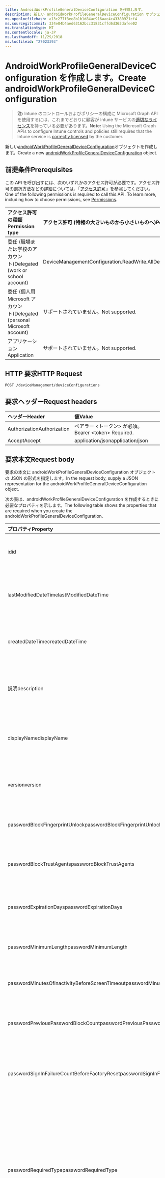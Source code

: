 ```yaml
---
title: AndroidWorkProfileGeneralDeviceConfiguration を作成します。
description: 新しい androidWorkProfileGeneralDeviceConfiguration オブジェクトを作成します。
ms.openlocfilehash: a13c277f3ee8b1b1d84ac916aae4c43380921cf4
ms.sourcegitcommit: 334e84b4aed63162bcc31831cffd6d363dafee02
ms.translationtype: MT
ms.contentlocale: ja-JP
ms.lasthandoff: 11/29/2018
ms.locfileid: "27023393"
---
```

# <a name="create-androidworkprofilegeneraldeviceconfiguration"></a><span data-ttu-id="d7ecf-103">AndroidWorkProfileGeneralDeviceConfiguration を作成します。</span><span class="sxs-lookup"><span data-stu-id="d7ecf-103">Create androidWorkProfileGeneralDeviceConfiguration</span></span>

> <span data-ttu-id="d7ecf-104">**注:** Intune のコントロールおよびポリシーの構成に Microsoft Graph API を使用するには、これまでどおりに顧客が Intune サービスの[適切なライセンス](https://go.microsoft.com/fwlink/?linkid=839381)を持っている必要があります。</span><span class="sxs-lookup"><span data-stu-id="d7ecf-104">**Note:** Using the Microsoft Graph APIs to configure Intune controls and policies still requires that the Intune service is [correctly licensed](https://go.microsoft.com/fwlink/?linkid=839381) by the customer.</span></span>

<span data-ttu-id="d7ecf-105">新しい[androidWorkProfileGeneralDeviceConfiguration](../resources/intune-deviceconfig-androidworkprofilegeneraldeviceconfiguration.md)オブジェクトを作成します。</span><span class="sxs-lookup"><span data-stu-id="d7ecf-105">Create a new [androidWorkProfileGeneralDeviceConfiguration](../resources/intune-deviceconfig-androidworkprofilegeneraldeviceconfiguration.md) object.</span></span>
## <a name="prerequisites"></a><span data-ttu-id="d7ecf-106">前提条件</span><span class="sxs-lookup"><span data-stu-id="d7ecf-106">Prerequisites</span></span>
<span data-ttu-id="d7ecf-p101">この API を呼び出すには、次のいずれかのアクセス許可が必要です。アクセス許可の選択方法などの詳細については、「[アクセス許可](/graph/permissions-reference)」を参照してください。</span><span class="sxs-lookup"><span data-stu-id="d7ecf-p101">One of the following permissions is required to call this API. To learn more, including how to choose permissions, see [Permissions](/graph/permissions-reference).</span></span>

|<span data-ttu-id="d7ecf-109">アクセス許可の種類</span><span class="sxs-lookup"><span data-stu-id="d7ecf-109">Permission type</span></span>|<span data-ttu-id="d7ecf-110">アクセス許可 (特権の大きいものから小さいものへ)</span><span class="sxs-lookup"><span data-stu-id="d7ecf-110">Permissions (from most to least privileged)</span></span>|
|:---|:---|
|<span data-ttu-id="d7ecf-111">委任 (職場または学校のアカウント)</span><span class="sxs-lookup"><span data-stu-id="d7ecf-111">Delegated (work or school account)</span></span>|<span data-ttu-id="d7ecf-112">DeviceManagementConfiguration.ReadWrite.All</span><span class="sxs-lookup"><span data-stu-id="d7ecf-112">DeviceManagementConfiguration.ReadWrite.All</span></span>|
|<span data-ttu-id="d7ecf-113">委任 (個人用 Microsoft アカウント)</span><span class="sxs-lookup"><span data-stu-id="d7ecf-113">Delegated (personal Microsoft account)</span></span>|<span data-ttu-id="d7ecf-114">サポートされていません。</span><span class="sxs-lookup"><span data-stu-id="d7ecf-114">Not supported.</span></span>|
|<span data-ttu-id="d7ecf-115">アプリケーション</span><span class="sxs-lookup"><span data-stu-id="d7ecf-115">Application</span></span>|<span data-ttu-id="d7ecf-116">サポートされていません。</span><span class="sxs-lookup"><span data-stu-id="d7ecf-116">Not supported.</span></span>|

## <a name="http-request"></a><span data-ttu-id="d7ecf-117">HTTP 要求</span><span class="sxs-lookup"><span data-stu-id="d7ecf-117">HTTP Request</span></span>
<!-- {
  "blockType": "ignored"
}
-->
``` http
POST /deviceManagement/deviceConfigurations
```

## <a name="request-headers"></a><span data-ttu-id="d7ecf-118">要求ヘッダー</span><span class="sxs-lookup"><span data-stu-id="d7ecf-118">Request headers</span></span>
|<span data-ttu-id="d7ecf-119">ヘッダー</span><span class="sxs-lookup"><span data-stu-id="d7ecf-119">Header</span></span>|<span data-ttu-id="d7ecf-120">値</span><span class="sxs-lookup"><span data-stu-id="d7ecf-120">Value</span></span>|
|:---|:---|
|<span data-ttu-id="d7ecf-121">Authorization</span><span class="sxs-lookup"><span data-stu-id="d7ecf-121">Authorization</span></span>|<span data-ttu-id="d7ecf-122">ベアラー &lt;トークン&gt; が必須。</span><span class="sxs-lookup"><span data-stu-id="d7ecf-122">Bearer &lt;token&gt; Required.</span></span>|
|<span data-ttu-id="d7ecf-123">Accept</span><span class="sxs-lookup"><span data-stu-id="d7ecf-123">Accept</span></span>|<span data-ttu-id="d7ecf-124">application/json</span><span class="sxs-lookup"><span data-stu-id="d7ecf-124">application/json</span></span>|

## <a name="request-body"></a><span data-ttu-id="d7ecf-125">要求本文</span><span class="sxs-lookup"><span data-stu-id="d7ecf-125">Request body</span></span>
<span data-ttu-id="d7ecf-126">要求の本文に androidWorkProfileGeneralDeviceConfiguration オブジェクトの JSON の形式を指定します。</span><span class="sxs-lookup"><span data-stu-id="d7ecf-126">In the request body, supply a JSON representation for the androidWorkProfileGeneralDeviceConfiguration object.</span></span>

<span data-ttu-id="d7ecf-127">次の表は、androidWorkProfileGeneralDeviceConfiguration を作成するときに必要なプロパティを示します。</span><span class="sxs-lookup"><span data-stu-id="d7ecf-127">The following table shows the properties that are required when you create the androidWorkProfileGeneralDeviceConfiguration.</span></span>

|<span data-ttu-id="d7ecf-128">プロパティ</span><span class="sxs-lookup"><span data-stu-id="d7ecf-128">Property</span></span>|<span data-ttu-id="d7ecf-129">型</span><span class="sxs-lookup"><span data-stu-id="d7ecf-129">Type</span></span>|<span data-ttu-id="d7ecf-130">説明</span><span class="sxs-lookup"><span data-stu-id="d7ecf-130">Description</span></span>|
|:---|:---|:---|
|<span data-ttu-id="d7ecf-131">id</span><span class="sxs-lookup"><span data-stu-id="d7ecf-131">id</span></span>|<span data-ttu-id="d7ecf-132">String</span><span class="sxs-lookup"><span data-stu-id="d7ecf-132">String</span></span>|<span data-ttu-id="d7ecf-133">エンティティのキー。</span><span class="sxs-lookup"><span data-stu-id="d7ecf-133">Key of the entity.</span></span> <span data-ttu-id="d7ecf-134">[deviceConfiguration](../resources/intune-deviceconfig-deviceconfiguration.md) から継承します</span><span class="sxs-lookup"><span data-stu-id="d7ecf-134">Inherited from [deviceConfiguration](../resources/intune-deviceconfig-deviceconfiguration.md)</span></span>|
|<span data-ttu-id="d7ecf-135">lastModifiedDateTime</span><span class="sxs-lookup"><span data-stu-id="d7ecf-135">lastModifiedDateTime</span></span>|<span data-ttu-id="d7ecf-136">DateTimeOffset</span><span class="sxs-lookup"><span data-stu-id="d7ecf-136">DateTimeOffset</span></span>|<span data-ttu-id="d7ecf-137">オブジェクトが最後に変更された DateTime。</span><span class="sxs-lookup"><span data-stu-id="d7ecf-137">DateTime the object was last modified.</span></span> <span data-ttu-id="d7ecf-138">[deviceConfiguration](../resources/intune-deviceconfig-deviceconfiguration.md) から継承します</span><span class="sxs-lookup"><span data-stu-id="d7ecf-138">Inherited from [deviceConfiguration](../resources/intune-deviceconfig-deviceconfiguration.md)</span></span>|
|<span data-ttu-id="d7ecf-139">createdDateTime</span><span class="sxs-lookup"><span data-stu-id="d7ecf-139">createdDateTime</span></span>|<span data-ttu-id="d7ecf-140">DateTimeOffset</span><span class="sxs-lookup"><span data-stu-id="d7ecf-140">DateTimeOffset</span></span>|<span data-ttu-id="d7ecf-141">オブジェクトが作成された DateTime。</span><span class="sxs-lookup"><span data-stu-id="d7ecf-141">DateTime the object was created.</span></span> <span data-ttu-id="d7ecf-142">[deviceConfiguration](../resources/intune-deviceconfig-deviceconfiguration.md) から継承します</span><span class="sxs-lookup"><span data-stu-id="d7ecf-142">Inherited from [deviceConfiguration](../resources/intune-deviceconfig-deviceconfiguration.md)</span></span>|
|<span data-ttu-id="d7ecf-143">説明</span><span class="sxs-lookup"><span data-stu-id="d7ecf-143">description</span></span>|<span data-ttu-id="d7ecf-144">String</span><span class="sxs-lookup"><span data-stu-id="d7ecf-144">String</span></span>|<span data-ttu-id="d7ecf-145">デバイス構成について管理者が提供した説明。</span><span class="sxs-lookup"><span data-stu-id="d7ecf-145">Admin provided description of the Device Configuration.</span></span> <span data-ttu-id="d7ecf-146">[deviceConfiguration](../resources/intune-deviceconfig-deviceconfiguration.md) から継承します</span><span class="sxs-lookup"><span data-stu-id="d7ecf-146">Inherited from [deviceConfiguration](../resources/intune-deviceconfig-deviceconfiguration.md)</span></span>|
|<span data-ttu-id="d7ecf-147">displayName</span><span class="sxs-lookup"><span data-stu-id="d7ecf-147">displayName</span></span>|<span data-ttu-id="d7ecf-148">String</span><span class="sxs-lookup"><span data-stu-id="d7ecf-148">String</span></span>|<span data-ttu-id="d7ecf-149">デバイス構成について管理者が指定した名前。</span><span class="sxs-lookup"><span data-stu-id="d7ecf-149">Admin provided name of the device configuration.</span></span> <span data-ttu-id="d7ecf-150">[deviceConfiguration](../resources/intune-deviceconfig-deviceconfiguration.md) から継承します</span><span class="sxs-lookup"><span data-stu-id="d7ecf-150">Inherited from [deviceConfiguration](../resources/intune-deviceconfig-deviceconfiguration.md)</span></span>|
|<span data-ttu-id="d7ecf-151">version</span><span class="sxs-lookup"><span data-stu-id="d7ecf-151">version</span></span>|<span data-ttu-id="d7ecf-152">Int32</span><span class="sxs-lookup"><span data-stu-id="d7ecf-152">Int32</span></span>|<span data-ttu-id="d7ecf-153">デバイス構成のバージョン。</span><span class="sxs-lookup"><span data-stu-id="d7ecf-153">Version of the device configuration.</span></span> <span data-ttu-id="d7ecf-154">[deviceConfiguration](../resources/intune-deviceconfig-deviceconfiguration.md) から継承します</span><span class="sxs-lookup"><span data-stu-id="d7ecf-154">Inherited from [deviceConfiguration](../resources/intune-deviceconfig-deviceconfiguration.md)</span></span>|
|<span data-ttu-id="d7ecf-155">passwordBlockFingerprintUnlock</span><span class="sxs-lookup"><span data-stu-id="d7ecf-155">passwordBlockFingerprintUnlock</span></span>|<span data-ttu-id="d7ecf-156">Boolean</span><span class="sxs-lookup"><span data-stu-id="d7ecf-156">Boolean</span></span>|<span data-ttu-id="d7ecf-157">指紋によるロック解除を禁止するかどうかを示します。</span><span class="sxs-lookup"><span data-stu-id="d7ecf-157">Indicates whether or not to block fingerprint unlock.</span></span>|
|<span data-ttu-id="d7ecf-158">passwordBlockTrustAgents</span><span class="sxs-lookup"><span data-stu-id="d7ecf-158">passwordBlockTrustAgents</span></span>|<span data-ttu-id="d7ecf-159">Boolean</span><span class="sxs-lookup"><span data-stu-id="d7ecf-159">Boolean</span></span>|<span data-ttu-id="d7ecf-160">Smart Lock や他の信頼エージェントをブロックするかどうかを示します。</span><span class="sxs-lookup"><span data-stu-id="d7ecf-160">Indicates whether or not to block Smart Lock and other trust agents.</span></span>|
|<span data-ttu-id="d7ecf-161">passwordExpirationDays</span><span class="sxs-lookup"><span data-stu-id="d7ecf-161">passwordExpirationDays</span></span>|<span data-ttu-id="d7ecf-162">Int32</span><span class="sxs-lookup"><span data-stu-id="d7ecf-162">Int32</span></span>|<span data-ttu-id="d7ecf-163">パスワードの有効期限が切れるまでの日数。</span><span class="sxs-lookup"><span data-stu-id="d7ecf-163">Number of days before the password expires.</span></span> <span data-ttu-id="d7ecf-164">有効な値は 1 から 365 までです</span><span class="sxs-lookup"><span data-stu-id="d7ecf-164">Valid values 1 to 365</span></span>|
|<span data-ttu-id="d7ecf-165">passwordMinimumLength</span><span class="sxs-lookup"><span data-stu-id="d7ecf-165">passwordMinimumLength</span></span>|<span data-ttu-id="d7ecf-166">Int32</span><span class="sxs-lookup"><span data-stu-id="d7ecf-166">Int32</span></span>|<span data-ttu-id="d7ecf-167">パスワードの最小の長さ。</span><span class="sxs-lookup"><span data-stu-id="d7ecf-167">Minimum length of passwords.</span></span> <span data-ttu-id="d7ecf-168">有効な値は 4 から 16 までです</span><span class="sxs-lookup"><span data-stu-id="d7ecf-168">Valid values 4 to 16</span></span>|
|<span data-ttu-id="d7ecf-169">passwordMinutesOfInactivityBeforeScreenTimeout</span><span class="sxs-lookup"><span data-stu-id="d7ecf-169">passwordMinutesOfInactivityBeforeScreenTimeout</span></span>|<span data-ttu-id="d7ecf-170">Int32</span><span class="sxs-lookup"><span data-stu-id="d7ecf-170">Int32</span></span>|<span data-ttu-id="d7ecf-171">画面がタイムアウトになるまでの非アクティブ時間 (分)。</span><span class="sxs-lookup"><span data-stu-id="d7ecf-171">Minutes of inactivity before the screen times out.</span></span>|
|<span data-ttu-id="d7ecf-172">passwordPreviousPasswordBlockCount</span><span class="sxs-lookup"><span data-stu-id="d7ecf-172">passwordPreviousPasswordBlockCount</span></span>|<span data-ttu-id="d7ecf-173">Int32</span><span class="sxs-lookup"><span data-stu-id="d7ecf-173">Int32</span></span>|<span data-ttu-id="d7ecf-174">ブロックする、以前のパスワードの数。</span><span class="sxs-lookup"><span data-stu-id="d7ecf-174">Number of previous passwords to block.</span></span> <span data-ttu-id="d7ecf-175">有効な値は 0 から 24 までです</span><span class="sxs-lookup"><span data-stu-id="d7ecf-175">Valid values 0 to 24</span></span>|
|<span data-ttu-id="d7ecf-176">passwordSignInFailureCountBeforeFactoryReset</span><span class="sxs-lookup"><span data-stu-id="d7ecf-176">passwordSignInFailureCountBeforeFactoryReset</span></span>|<span data-ttu-id="d7ecf-177">Int32</span><span class="sxs-lookup"><span data-stu-id="d7ecf-177">Int32</span></span>|<span data-ttu-id="d7ecf-178">出荷時の設定にリセットされるまでの、失敗が許可されるサインインの回数。</span><span class="sxs-lookup"><span data-stu-id="d7ecf-178">Number of sign in failures allowed before factory reset.</span></span> <span data-ttu-id="d7ecf-179">有効な値は 4 から 11 までです</span><span class="sxs-lookup"><span data-stu-id="d7ecf-179">Valid values 4 to 11</span></span>|
|<span data-ttu-id="d7ecf-180">passwordRequiredType</span><span class="sxs-lookup"><span data-stu-id="d7ecf-180">passwordRequiredType</span></span>|[<span data-ttu-id="d7ecf-181">androidWorkProfileRequiredPasswordType</span><span class="sxs-lookup"><span data-stu-id="d7ecf-181">androidWorkProfileRequiredPasswordType</span></span>](../resources/intune-deviceconfig-androidworkprofilerequiredpasswordtype.md)|<span data-ttu-id="d7ecf-182">必要なパスワードの種類。</span><span class="sxs-lookup"><span data-stu-id="d7ecf-182">Type of password that is required.</span></span> <span data-ttu-id="d7ecf-183">可能な値は、`deviceDefault`、`lowSecurityBiometric`、`required`、`atLeastNumeric`、`numericComplex`、`atLeastAlphabetic`、`atLeastAlphanumeric`、`alphanumericWithSymbols` です。</span><span class="sxs-lookup"><span data-stu-id="d7ecf-183">Possible values are: `deviceDefault`, `lowSecurityBiometric`, `required`, `atLeastNumeric`, `numericComplex`, `atLeastAlphabetic`, `atLeastAlphanumeric`, `alphanumericWithSymbols`.</span></span>|
|<span data-ttu-id="d7ecf-184">workProfileDataSharingType</span><span class="sxs-lookup"><span data-stu-id="d7ecf-184">workProfileDataSharingType</span></span>|[<span data-ttu-id="d7ecf-185">androidWorkProfileCrossProfileDataSharingType</span><span class="sxs-lookup"><span data-stu-id="d7ecf-185">androidWorkProfileCrossProfileDataSharingType</span></span>](../resources/intune-deviceconfig-androidworkprofilecrossprofiledatasharingtype.md)|<span data-ttu-id="d7ecf-186">共有するデータの種類を許可します。</span><span class="sxs-lookup"><span data-stu-id="d7ecf-186">Type of data sharing that is allowed.</span></span> <span data-ttu-id="d7ecf-187">可能な値は、`deviceDefault`、`preventAny`、`allowPersonalToWork`、`noRestrictions` です。</span><span class="sxs-lookup"><span data-stu-id="d7ecf-187">Possible values are: `deviceDefault`, `preventAny`, `allowPersonalToWork`, `noRestrictions`.</span></span>|
|<span data-ttu-id="d7ecf-188">workProfileBlockNotificationsWhileDeviceLocked</span><span class="sxs-lookup"><span data-stu-id="d7ecf-188">workProfileBlockNotificationsWhileDeviceLocked</span></span>|<span data-ttu-id="d7ecf-189">ブール値</span><span class="sxs-lookup"><span data-stu-id="d7ecf-189">Boolean</span></span>|<span data-ttu-id="d7ecf-190">デバイスがロックされているときに通知をブロックするかどうかを示します。</span><span class="sxs-lookup"><span data-stu-id="d7ecf-190">Indicates whether or not to block notifications while device locked.</span></span>|
|<span data-ttu-id="d7ecf-191">workProfileBlockAddingAccounts</span><span class="sxs-lookup"><span data-stu-id="d7ecf-191">workProfileBlockAddingAccounts</span></span>|<span data-ttu-id="d7ecf-192">ブール値</span><span class="sxs-lookup"><span data-stu-id="d7ecf-192">Boolean</span></span>|<span data-ttu-id="d7ecf-193">作業プロファイル内のアカウントを追加または削除したり、ユーザーをブロックします。</span><span class="sxs-lookup"><span data-stu-id="d7ecf-193">Block users from adding/removing accounts in work profile.</span></span>|
|<span data-ttu-id="d7ecf-194">workProfileBluetoothEnableContactSharing</span><span class="sxs-lookup"><span data-stu-id="d7ecf-194">workProfileBluetoothEnableContactSharing</span></span>|<span data-ttu-id="d7ecf-195">ブール値</span><span class="sxs-lookup"><span data-stu-id="d7ecf-195">Boolean</span></span>|<span data-ttu-id="d7ecf-196">企業の連絡先にアクセスするための bluetooth デバイスを使用できます。</span><span class="sxs-lookup"><span data-stu-id="d7ecf-196">Allow bluetooth devices to access enterprise contacts.</span></span>|
|<span data-ttu-id="d7ecf-197">workProfileBlockScreenCapture</span><span class="sxs-lookup"><span data-stu-id="d7ecf-197">workProfileBlockScreenCapture</span></span>|<span data-ttu-id="d7ecf-198">ブール値</span><span class="sxs-lookup"><span data-stu-id="d7ecf-198">Boolean</span></span>|<span data-ttu-id="d7ecf-199">作業プロファイルで、画面の取り込みをブロックします。</span><span class="sxs-lookup"><span data-stu-id="d7ecf-199">Block screen capture in work profile.</span></span>|
|<span data-ttu-id="d7ecf-200">workProfileBlockCrossProfileCallerId</span><span class="sxs-lookup"><span data-stu-id="d7ecf-200">workProfileBlockCrossProfileCallerId</span></span>|<span data-ttu-id="d7ecf-201">ブール値</span><span class="sxs-lookup"><span data-stu-id="d7ecf-201">Boolean</span></span>|<span data-ttu-id="d7ecf-202">ブロックでは、作業プロファイル呼び出し元 ID を表示個人プロファイルにします。</span><span class="sxs-lookup"><span data-stu-id="d7ecf-202">Block display work profile caller ID in personal profile.</span></span>|
|<span data-ttu-id="d7ecf-203">workProfileBlockCamera</span><span class="sxs-lookup"><span data-stu-id="d7ecf-203">workProfileBlockCamera</span></span>|<span data-ttu-id="d7ecf-204">ブール値</span><span class="sxs-lookup"><span data-stu-id="d7ecf-204">Boolean</span></span>|<span data-ttu-id="d7ecf-205">ブロック プロファイル カメラが動作します。</span><span class="sxs-lookup"><span data-stu-id="d7ecf-205">Block work profile camera.</span></span>|
|<span data-ttu-id="d7ecf-206">workProfileBlockCrossProfileContactsSearch</span><span class="sxs-lookup"><span data-stu-id="d7ecf-206">workProfileBlockCrossProfileContactsSearch</span></span>|<span data-ttu-id="d7ecf-207">ブール値</span><span class="sxs-lookup"><span data-stu-id="d7ecf-207">Boolean</span></span>|<span data-ttu-id="d7ecf-208">個人プロファイルでは、作業プロファイルの連絡先可用性ブロックです。</span><span class="sxs-lookup"><span data-stu-id="d7ecf-208">Block work profile contacts availability in personal profile.</span></span>|
|<span data-ttu-id="d7ecf-209">workProfileBlockCrossProfileCopyPaste</span><span class="sxs-lookup"><span data-stu-id="d7ecf-209">workProfileBlockCrossProfileCopyPaste</span></span>|<span data-ttu-id="d7ecf-210">ブール値</span><span class="sxs-lookup"><span data-stu-id="d7ecf-210">Boolean</span></span>|<span data-ttu-id="d7ecf-211">プロファイルのコピーと貼り付けが有効になっている間の設定を許可しない場合を示すブール値です。</span><span class="sxs-lookup"><span data-stu-id="d7ecf-211">Boolean that indicates if the setting disallow cross profile copy/paste is enabled.</span></span>|
|<span data-ttu-id="d7ecf-212">workProfileDefaultAppPermissionPolicy</span><span class="sxs-lookup"><span data-stu-id="d7ecf-212">workProfileDefaultAppPermissionPolicy</span></span>|[<span data-ttu-id="d7ecf-213">androidWorkProfileDefaultAppPermissionPolicyType</span><span class="sxs-lookup"><span data-stu-id="d7ecf-213">androidWorkProfileDefaultAppPermissionPolicyType</span></span>](../resources/intune-deviceconfig-androidworkprofiledefaultapppermissionpolicytype.md)|<span data-ttu-id="d7ecf-214">必要なパスワードの種類。</span><span class="sxs-lookup"><span data-stu-id="d7ecf-214">Type of password that is required.</span></span> <span data-ttu-id="d7ecf-215">可能な値は、`deviceDefault`、`prompt`、`autoGrant`、`autoDeny` です。</span><span class="sxs-lookup"><span data-stu-id="d7ecf-215">Possible values are: `deviceDefault`, `prompt`, `autoGrant`, `autoDeny`.</span></span>|
|<span data-ttu-id="d7ecf-216">workProfilePasswordBlockFingerprintUnlock</span><span class="sxs-lookup"><span data-stu-id="d7ecf-216">workProfilePasswordBlockFingerprintUnlock</span></span>|<span data-ttu-id="d7ecf-217">ブール値</span><span class="sxs-lookup"><span data-stu-id="d7ecf-217">Boolean</span></span>|<span data-ttu-id="d7ecf-218">指紋をブロックするかどうかを示す作業プロファイルのロックを解除します。</span><span class="sxs-lookup"><span data-stu-id="d7ecf-218">Indicates whether or not to block fingerprint unlock for work profile.</span></span>|
|<span data-ttu-id="d7ecf-219">workProfilePasswordBlockTrustAgents</span><span class="sxs-lookup"><span data-stu-id="d7ecf-219">workProfilePasswordBlockTrustAgents</span></span>|<span data-ttu-id="d7ecf-220">ブール値</span><span class="sxs-lookup"><span data-stu-id="d7ecf-220">Boolean</span></span>|<span data-ttu-id="d7ecf-221">スマート ロックと作業プロファイルを他の信頼のエージェントをブロックするかどうかを示します。</span><span class="sxs-lookup"><span data-stu-id="d7ecf-221">Indicates whether or not to block Smart Lock and other trust agents for work profile.</span></span>|
|<span data-ttu-id="d7ecf-222">workProfilePasswordExpirationDays</span><span class="sxs-lookup"><span data-stu-id="d7ecf-222">workProfilePasswordExpirationDays</span></span>|<span data-ttu-id="d7ecf-223">Int32</span><span class="sxs-lookup"><span data-stu-id="d7ecf-223">Int32</span></span>|<span data-ttu-id="d7ecf-224">日前作業プロファイルのパスワードに、の有効期限が切れます。</span><span class="sxs-lookup"><span data-stu-id="d7ecf-224">Number of days before the work profile password expires.</span></span> <span data-ttu-id="d7ecf-225">有効な値は 1 から 365 までです</span><span class="sxs-lookup"><span data-stu-id="d7ecf-225">Valid values 1 to 365</span></span>|
|<span data-ttu-id="d7ecf-226">workProfilePasswordMinimumLength</span><span class="sxs-lookup"><span data-stu-id="d7ecf-226">workProfilePasswordMinimumLength</span></span>|<span data-ttu-id="d7ecf-227">Int32</span><span class="sxs-lookup"><span data-stu-id="d7ecf-227">Int32</span></span>|<span data-ttu-id="d7ecf-228">作業プロファイル パスワードの最小長。</span><span class="sxs-lookup"><span data-stu-id="d7ecf-228">Minimum length of work profile password.</span></span> <span data-ttu-id="d7ecf-229">有効な値は 4 から 16 までです</span><span class="sxs-lookup"><span data-stu-id="d7ecf-229">Valid values 4 to 16</span></span>|
|<span data-ttu-id="d7ecf-230">workProfilePasswordMinNumericCharacters</span><span class="sxs-lookup"><span data-stu-id="d7ecf-230">workProfilePasswordMinNumericCharacters</span></span>|<span data-ttu-id="d7ecf-231">Int32</span><span class="sxs-lookup"><span data-stu-id="d7ecf-231">Int32</span></span>|<span data-ttu-id="d7ecf-232">プロファイル パスワードの作業に必要な数字の最小数です。</span><span class="sxs-lookup"><span data-stu-id="d7ecf-232">Minimum # of numeric characters required in work profile password.</span></span> <span data-ttu-id="d7ecf-233">有効な値 1 ~ 10</span><span class="sxs-lookup"><span data-stu-id="d7ecf-233">Valid values 1 to 10</span></span>|
|<span data-ttu-id="d7ecf-234">workProfilePasswordMinNonLetterCharacters</span><span class="sxs-lookup"><span data-stu-id="d7ecf-234">workProfilePasswordMinNonLetterCharacters</span></span>|<span data-ttu-id="d7ecf-235">Int32</span><span class="sxs-lookup"><span data-stu-id="d7ecf-235">Int32</span></span>|<span data-ttu-id="d7ecf-236">プロファイル パスワードの作業に必要なアルファベット以外の文字数の最小値です。</span><span class="sxs-lookup"><span data-stu-id="d7ecf-236">Minimum # of non-letter characters required in work profile password.</span></span> <span data-ttu-id="d7ecf-237">有効な値 1 ~ 10</span><span class="sxs-lookup"><span data-stu-id="d7ecf-237">Valid values 1 to 10</span></span>|
|<span data-ttu-id="d7ecf-238">workProfilePasswordMinLetterCharacters</span><span class="sxs-lookup"><span data-stu-id="d7ecf-238">workProfilePasswordMinLetterCharacters</span></span>|<span data-ttu-id="d7ecf-239">Int32</span><span class="sxs-lookup"><span data-stu-id="d7ecf-239">Int32</span></span>|<span data-ttu-id="d7ecf-240">プロファイル パスワードの作業で必要な文字数の最小値。</span><span class="sxs-lookup"><span data-stu-id="d7ecf-240">Minimum # of letter characters required in work profile password.</span></span> <span data-ttu-id="d7ecf-241">有効な値 1 ~ 10</span><span class="sxs-lookup"><span data-stu-id="d7ecf-241">Valid values 1 to 10</span></span>|
|<span data-ttu-id="d7ecf-242">workProfilePasswordMinLowerCaseCharacters</span><span class="sxs-lookup"><span data-stu-id="d7ecf-242">workProfilePasswordMinLowerCaseCharacters</span></span>|<span data-ttu-id="d7ecf-243">Int32</span><span class="sxs-lookup"><span data-stu-id="d7ecf-243">Int32</span></span>|<span data-ttu-id="d7ecf-244">作業プロファイルのパスワードに必要な小文字の文字数の最小値です。</span><span class="sxs-lookup"><span data-stu-id="d7ecf-244">Minimum # of lower-case characters required in work profile password.</span></span> <span data-ttu-id="d7ecf-245">有効な値 1 ~ 10</span><span class="sxs-lookup"><span data-stu-id="d7ecf-245">Valid values 1 to 10</span></span>|
|<span data-ttu-id="d7ecf-246">workProfilePasswordMinUpperCaseCharacters</span><span class="sxs-lookup"><span data-stu-id="d7ecf-246">workProfilePasswordMinUpperCaseCharacters</span></span>|<span data-ttu-id="d7ecf-247">Int32</span><span class="sxs-lookup"><span data-stu-id="d7ecf-247">Int32</span></span>|<span data-ttu-id="d7ecf-248">プロファイル パスワードの作業に必要な大文字の文字数の最小値。</span><span class="sxs-lookup"><span data-stu-id="d7ecf-248">Minimum # of upper-case characters required in work profile password.</span></span> <span data-ttu-id="d7ecf-249">有効な値 1 ~ 10</span><span class="sxs-lookup"><span data-stu-id="d7ecf-249">Valid values 1 to 10</span></span>|
|<span data-ttu-id="d7ecf-250">workProfilePasswordMinSymbolCharacters</span><span class="sxs-lookup"><span data-stu-id="d7ecf-250">workProfilePasswordMinSymbolCharacters</span></span>|<span data-ttu-id="d7ecf-251">Int32</span><span class="sxs-lookup"><span data-stu-id="d7ecf-251">Int32</span></span>|<span data-ttu-id="d7ecf-252">プロファイル パスワードの作業で必要なシンボル数の最小値です。</span><span class="sxs-lookup"><span data-stu-id="d7ecf-252">Minimum # of symbols required in work profile password.</span></span> <span data-ttu-id="d7ecf-253">有効な値 1 ~ 10</span><span class="sxs-lookup"><span data-stu-id="d7ecf-253">Valid values 1 to 10</span></span>|
|<span data-ttu-id="d7ecf-254">workProfilePasswordMinutesOfInactivityBeforeScreenTimeout</span><span class="sxs-lookup"><span data-stu-id="d7ecf-254">workProfilePasswordMinutesOfInactivityBeforeScreenTimeout</span></span>|<span data-ttu-id="d7ecf-255">Int32</span><span class="sxs-lookup"><span data-stu-id="d7ecf-255">Int32</span></span>|<span data-ttu-id="d7ecf-256">画面がタイムアウトになるまでの非アクティブ時間 (分)。</span><span class="sxs-lookup"><span data-stu-id="d7ecf-256">Minutes of inactivity before the screen times out.</span></span>|
|<span data-ttu-id="d7ecf-257">workProfilePasswordPreviousPasswordBlockCount</span><span class="sxs-lookup"><span data-stu-id="d7ecf-257">workProfilePasswordPreviousPasswordBlockCount</span></span>|<span data-ttu-id="d7ecf-258">Int32</span><span class="sxs-lookup"><span data-stu-id="d7ecf-258">Int32</span></span>|<span data-ttu-id="d7ecf-259">ブロックする前の作業プロファイル パスワードの数です。</span><span class="sxs-lookup"><span data-stu-id="d7ecf-259">Number of previous work profile passwords to block.</span></span> <span data-ttu-id="d7ecf-260">有効な値は 0 から 24 までです</span><span class="sxs-lookup"><span data-stu-id="d7ecf-260">Valid values 0 to 24</span></span>|
|<span data-ttu-id="d7ecf-261">workProfilePasswordSignInFailureCountBeforeFactoryReset</span><span class="sxs-lookup"><span data-stu-id="d7ecf-261">workProfilePasswordSignInFailureCountBeforeFactoryReset</span></span>|<span data-ttu-id="d7ecf-262">Int32</span><span class="sxs-lookup"><span data-stu-id="d7ecf-262">Int32</span></span>|<span data-ttu-id="d7ecf-263">作業プロファイルが削除されるまでに許容される障害および削除されたすべての企業データの記号の数です。</span><span class="sxs-lookup"><span data-stu-id="d7ecf-263">Number of sign in failures allowed before work profile is removed and all corporate data deleted.</span></span> <span data-ttu-id="d7ecf-264">有効な値は 4 から 11 までです</span><span class="sxs-lookup"><span data-stu-id="d7ecf-264">Valid values 4 to 11</span></span>|
|<span data-ttu-id="d7ecf-265">workProfilePasswordRequiredType</span><span class="sxs-lookup"><span data-stu-id="d7ecf-265">workProfilePasswordRequiredType</span></span>|[<span data-ttu-id="d7ecf-266">androidWorkProfileRequiredPasswordType</span><span class="sxs-lookup"><span data-stu-id="d7ecf-266">androidWorkProfileRequiredPasswordType</span></span>](../resources/intune-deviceconfig-androidworkprofilerequiredpasswordtype.md)|<span data-ttu-id="d7ecf-267">必要な作業プロファイル パスワードの種類です。</span><span class="sxs-lookup"><span data-stu-id="d7ecf-267">Type of work profile password that is required.</span></span> <span data-ttu-id="d7ecf-268">可能な値は、`deviceDefault`、`lowSecurityBiometric`、`required`、`atLeastNumeric`、`numericComplex`、`atLeastAlphabetic`、`atLeastAlphanumeric`、`alphanumericWithSymbols` です。</span><span class="sxs-lookup"><span data-stu-id="d7ecf-268">Possible values are: `deviceDefault`, `lowSecurityBiometric`, `required`, `atLeastNumeric`, `numericComplex`, `atLeastAlphabetic`, `atLeastAlphanumeric`, `alphanumericWithSymbols`.</span></span>|
|<span data-ttu-id="d7ecf-269">workProfileRequirePassword</span><span class="sxs-lookup"><span data-stu-id="d7ecf-269">workProfileRequirePassword</span></span>|<span data-ttu-id="d7ecf-270">ブール値</span><span class="sxs-lookup"><span data-stu-id="d7ecf-270">Boolean</span></span>|<span data-ttu-id="d7ecf-271">パスワードが必要な作業プロファイルを</span><span class="sxs-lookup"><span data-stu-id="d7ecf-271">Password is required or not for work profile</span></span>|
|<span data-ttu-id="d7ecf-272">securityRequireVerifyApps</span><span class="sxs-lookup"><span data-stu-id="d7ecf-272">securityRequireVerifyApps</span></span>|<span data-ttu-id="d7ecf-273">Boolean</span><span class="sxs-lookup"><span data-stu-id="d7ecf-273">Boolean</span></span>|<span data-ttu-id="d7ecf-274">Android の検証アプリ機能をオンにするよう要求します。</span><span class="sxs-lookup"><span data-stu-id="d7ecf-274">Require the Android Verify apps feature is turned on.</span></span>|



## <a name="response"></a><span data-ttu-id="d7ecf-275">応答</span><span class="sxs-lookup"><span data-stu-id="d7ecf-275">Response</span></span>
<span data-ttu-id="d7ecf-276">かどうかは成功すると、このメソッドが返されます、`201 Created`応答コードおよび応答の本文に[androidWorkProfileGeneralDeviceConfiguration](../resources/intune-deviceconfig-androidworkprofilegeneraldeviceconfiguration.md)オブジェクトです。</span><span class="sxs-lookup"><span data-stu-id="d7ecf-276">If successful, this method returns a `201 Created` response code and a [androidWorkProfileGeneralDeviceConfiguration](../resources/intune-deviceconfig-androidworkprofilegeneraldeviceconfiguration.md) object in the response body.</span></span>

## <a name="example"></a><span data-ttu-id="d7ecf-277">例</span><span class="sxs-lookup"><span data-stu-id="d7ecf-277">Example</span></span>
### <a name="request"></a><span data-ttu-id="d7ecf-278">要求</span><span class="sxs-lookup"><span data-stu-id="d7ecf-278">Request</span></span>
<span data-ttu-id="d7ecf-279">以下は、要求の例です。</span><span class="sxs-lookup"><span data-stu-id="d7ecf-279">Here is an example of the request.</span></span>
``` http
POST https://graph.microsoft.com/v1.0/deviceManagement/deviceConfigurations
Content-type: application/json
Content-length: 1831

{
  "@odata.type": "#microsoft.graph.androidWorkProfileGeneralDeviceConfiguration",
  "description": "Description value",
  "displayName": "Display Name value",
  "version": 7,
  "passwordBlockFingerprintUnlock": true,
  "passwordBlockTrustAgents": true,
  "passwordExpirationDays": 6,
  "passwordMinimumLength": 5,
  "passwordMinutesOfInactivityBeforeScreenTimeout": 14,
  "passwordPreviousPasswordBlockCount": 2,
  "passwordSignInFailureCountBeforeFactoryReset": 12,
  "passwordRequiredType": "lowSecurityBiometric",
  "workProfileDataSharingType": "preventAny",
  "workProfileBlockNotificationsWhileDeviceLocked": true,
  "workProfileBlockAddingAccounts": true,
  "workProfileBluetoothEnableContactSharing": true,
  "workProfileBlockScreenCapture": true,
  "workProfileBlockCrossProfileCallerId": true,
  "workProfileBlockCamera": true,
  "workProfileBlockCrossProfileContactsSearch": true,
  "workProfileBlockCrossProfileCopyPaste": true,
  "workProfileDefaultAppPermissionPolicy": "prompt",
  "workProfilePasswordBlockFingerprintUnlock": true,
  "workProfilePasswordBlockTrustAgents": true,
  "workProfilePasswordExpirationDays": 1,
  "workProfilePasswordMinimumLength": 0,
  "workProfilePasswordMinNumericCharacters": 7,
  "workProfilePasswordMinNonLetterCharacters": 9,
  "workProfilePasswordMinLetterCharacters": 6,
  "workProfilePasswordMinLowerCaseCharacters": 9,
  "workProfilePasswordMinUpperCaseCharacters": 9,
  "workProfilePasswordMinSymbolCharacters": 6,
  "workProfilePasswordMinutesOfInactivityBeforeScreenTimeout": 9,
  "workProfilePasswordPreviousPasswordBlockCount": 13,
  "workProfilePasswordSignInFailureCountBeforeFactoryReset": 7,
  "workProfilePasswordRequiredType": "lowSecurityBiometric",
  "workProfileRequirePassword": true,
  "securityRequireVerifyApps": true
}
```

### <a name="response"></a><span data-ttu-id="d7ecf-280">応答</span><span class="sxs-lookup"><span data-stu-id="d7ecf-280">Response</span></span>
<span data-ttu-id="d7ecf-p126">以下は、応答の例です。注:簡潔にするために、ここに示す応答オブジェクトは切り詰められている場合があります。すべてのプロパティは実際の呼び出しから返されます。</span><span class="sxs-lookup"><span data-stu-id="d7ecf-p126">Here is an example of the response. Note: The response object shown here may be truncated for brevity. All of the properties will be returned from an actual call.</span></span>
``` http
HTTP/1.1 201 Created
Content-Type: application/json
Content-Length: 2003

{
  "@odata.type": "#microsoft.graph.androidWorkProfileGeneralDeviceConfiguration",
  "id": "6decda7e-da7e-6dec-7eda-ec6d7edaec6d",
  "lastModifiedDateTime": "2017-01-01T00:00:35.1329464-08:00",
  "createdDateTime": "2017-01-01T00:02:43.5775965-08:00",
  "description": "Description value",
  "displayName": "Display Name value",
  "version": 7,
  "passwordBlockFingerprintUnlock": true,
  "passwordBlockTrustAgents": true,
  "passwordExpirationDays": 6,
  "passwordMinimumLength": 5,
  "passwordMinutesOfInactivityBeforeScreenTimeout": 14,
  "passwordPreviousPasswordBlockCount": 2,
  "passwordSignInFailureCountBeforeFactoryReset": 12,
  "passwordRequiredType": "lowSecurityBiometric",
  "workProfileDataSharingType": "preventAny",
  "workProfileBlockNotificationsWhileDeviceLocked": true,
  "workProfileBlockAddingAccounts": true,
  "workProfileBluetoothEnableContactSharing": true,
  "workProfileBlockScreenCapture": true,
  "workProfileBlockCrossProfileCallerId": true,
  "workProfileBlockCamera": true,
  "workProfileBlockCrossProfileContactsSearch": true,
  "workProfileBlockCrossProfileCopyPaste": true,
  "workProfileDefaultAppPermissionPolicy": "prompt",
  "workProfilePasswordBlockFingerprintUnlock": true,
  "workProfilePasswordBlockTrustAgents": true,
  "workProfilePasswordExpirationDays": 1,
  "workProfilePasswordMinimumLength": 0,
  "workProfilePasswordMinNumericCharacters": 7,
  "workProfilePasswordMinNonLetterCharacters": 9,
  "workProfilePasswordMinLetterCharacters": 6,
  "workProfilePasswordMinLowerCaseCharacters": 9,
  "workProfilePasswordMinUpperCaseCharacters": 9,
  "workProfilePasswordMinSymbolCharacters": 6,
  "workProfilePasswordMinutesOfInactivityBeforeScreenTimeout": 9,
  "workProfilePasswordPreviousPasswordBlockCount": 13,
  "workProfilePasswordSignInFailureCountBeforeFactoryReset": 7,
  "workProfilePasswordRequiredType": "lowSecurityBiometric",
  "workProfileRequirePassword": true,
  "securityRequireVerifyApps": true
}
```




